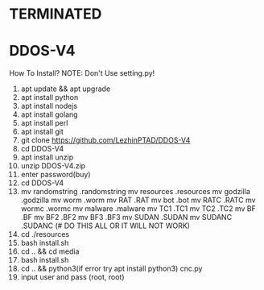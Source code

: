 # TERMINATED

# DDOS-V4
How To Install?
NOTE: Don't Use setting.py!

1. apt update && apt upgrade
2. apt install python
3. apt install nodejs
4. apt install golang
5. apt install perl
6. apt install git
7. git clone https://github.com/LezhinPTAD/DDOS-V4
8. cd DDOS-V4
9. apt install unzip
10. unzip DDOS-V4.zip
11. enter password(buy)
12. cd DDOS-V4
13. mv randomstring .randomstring
    mv resources .resources
    mv godzilla .godzilla
    mv worm .worm
    mv RAT .RAT
    mv bot .bot
    mv RATC .RATC
    mv wormc .wormc
    mv malware .malware
    mv TC1 .TC1
    mv TC2 .TC2
    mv BF .BF
    mv BF2 .BF2
    mv BF3 .BF3
    mv SUDAN .SUDAN
    mv SUDANC .SUDANC
    (# DO THIS ALL OR IT WILL NOT WORK)
14. cd ./resources
15. bash install.sh
16. cd .. && cd media
17. bash install.sh
18. cd .. && python3(if error try apt install python3) cnc.py
19. input user and pass (root, root)
